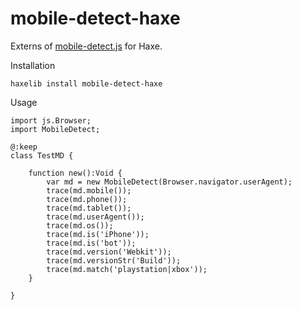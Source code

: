 # mobile-detect-haxe

Externs of [mobile-detect.js](http://hgoebl.github.io/mobile-detect.js/) for Haxe.

Installation

```haxelib install mobile-detect-haxe```

Usage

```
import js.Browser;
import MobileDetect;

@:keep
class TestMD {

    function new():Void {
    	var md = new MobileDetect(Browser.navigator.userAgent);
		trace(md.mobile());
		trace(md.phone());
		trace(md.tablet());
		trace(md.userAgent());
		trace(md.os());
		trace(md.is('iPhone'));
		trace(md.is('bot'));
		trace(md.version('Webkit'));
		trace(md.versionStr('Build'));
		trace(md.match('playstation|xbox'));
    }

}
```
